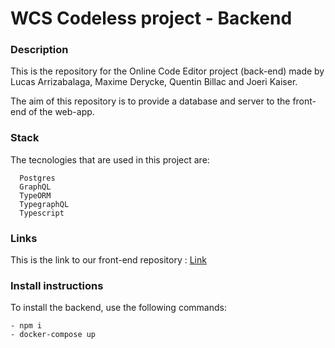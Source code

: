# WCS Codeless project - Backend
  
### Description
This is the repository for the Online Code Editor project (back-end) made by Lucas Arrizabalaga, Maxime Derycke, Quentin Billac and Joeri Kaiser.

The aim of this repository is to provide a database and server to the front-end of the web-app.

### Stack
The tecnologies that are used in this project are:

```
  Postgres
  GraphQL
  TypeORM
  TypegraphQL
  Typescript
```

### Links

This is the link to our front-end repository :
[Link](https://github.com/WildCodeSchool/2209-wns-rivest-groupe4-front")

### Install instructions

To install the backend, use the following commands: 

```
- npm i
- docker-compose up
```